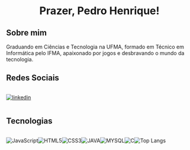 
<h1 align="center">Prazer, Pedro Henrique!</h1>


 <h2>Sobre mim</h2> 
Graduando em Ciências e Tecnologia na UFMA, formado em Técnico em Informática pelo IFMA, apaixonado por jogos e desbravando o mundo da tecnologia.

<h2>Redes Sociais</h2>

<div style="display: flex">
<br>

[![linkedin](https://img.shields.io/badge/linkedin-000?style=for-the-badge&logo=linkedin&logoColor=blue)](https://www.linkedin.com/in/pedrxhenrique/)

</div>

<h2>Tecnologias</h2>

<div style="display: flex">
<br>

![JavaScript](https://img.shields.io/badge/JavaScript-000?style=for-the-badge&logo=javascript&logoColor=yellow)

![HTML5](https://img.shields.io/badge/HTML5-000?style=for-the-badge&logo=html5)

![CSS3](https://img.shields.io/badge/CSS3-000?style=for-the-badge&logo=css3&logoColor=blue)

![JAVA](https://img.shields.io/badge/JAVA-000?style=for-the-badge&logo=JAVA)

![MYSQL](https://img.shields.io/badge/MYSQL-000?style=for-the-badge&logo=mysql)

![C](https://img.shields.io/badge/C-000?style=for-the-badge&logo=c)

<div  align="center">

![Top Langs](https://github-readme-stats.vercel.app/api/top-langs/?username=pedrxhenrique&layout=compact&langs_count=7&theme=react)

</div>

